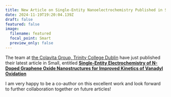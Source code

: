 ```yaml
---
title: New Article on Single-Entity Nanoelectrochemistry Published in Small
date: 2024-11-19T19:20:04.139Z
draft: false
featured: false
image:
  filename: featured
  focal_point: Smart
  preview_only: false
---
```


The team at [the Colavita Group, Trinity College Dublin](https://sites.google.com/site/colavitagroup/) have just published their latest article in Small, entitled **[Single-Entity Electrochemistry of N-Doped Graphene Oxide Nanostructures for Improved Kinetics of Vanadyl Oxidation](https://doi.org/10.1002/smll.202405220)**

I am very happy to be a co-author on this excellent work and look forward to further collaboration together on future articles!